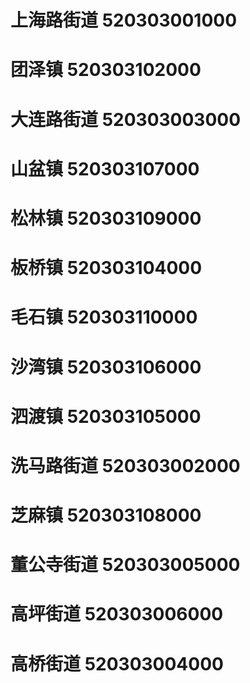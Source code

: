 # 上海路街道 520303001000
# 团泽镇 520303102000
# 大连路街道 520303003000
# 山盆镇 520303107000
# 松林镇 520303109000
# 板桥镇 520303104000
# 毛石镇 520303110000
# 沙湾镇 520303106000
# 泗渡镇 520303105000
# 洗马路街道 520303002000
# 芝麻镇 520303108000
# 董公寺街道 520303005000
# 高坪街道 520303006000
# 高桥街道 520303004000
